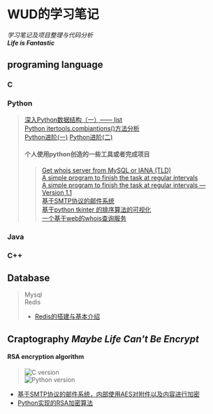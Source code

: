 WUD的学习笔记
====================


*学习笔记及项目整理与代码分析*    
***Life is Fantastic***


## programing language

### C


### Python
> [深入Python数据结构（一）—— list](http://wudly.cn/?p=299)  
> [Python itertools.combiantions()方法分析](http://wudly.cn/?p=226)  
> [Python进阶(一)](http://wudly.cn/?p=319)
> [Python进阶(二)](http://wudly.cn/?p=351)
> #### 个人使用python创造的一些工具或者完成项目
>> [Get whois server from MySQL or IANA (TLD)](http://wudly.cn/?p=1)  
>> [A simple program to finish the task at regular intervals](http://wudly.cn/?p=108)  
>> [A simple program to finish the task at regular intervals — Version 1.1](http://wudly.cn/?p=133)  
>> [基于SMTP协议的邮件系统](http://wudly.cn/?p=262)  
>> [基于python tkinter 的排序算法的可视化](https://github.com/JX-Wang/Dynamic-Sorting)  
>> [一个基于web的whois查询服务](https://github.com/JX-Wang/Whois_Service)  
### Java

### C++

## Database
> Mysql   
> Redis
> * [Redis的搭建与基本介绍](http://wudly.cn/?cat=15)  
## Craptography *Maybe Life Can't Be Encrypt*
#### RSA encryption algorithm
> ![C version]('https://github.com/JX-Wang/AES')  
> ![Python version]('https://github.com/JX-Wang/RSA_encryption_algorithm')
* [基于SMTP协议的邮件系统，内部使用AES对附件以及内容进行加密](http://wudly.cn/?p=262)  
* [Python实现的RSA加密算法](https://github.com/JX-Wang/RSA_encryption_algorithm)  


